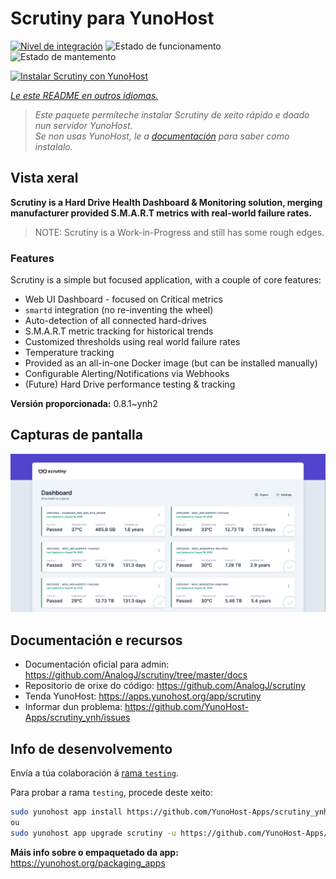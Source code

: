 <!--
NOTA: Este README foi creado automáticamente por <https://github.com/YunoHost/apps/tree/master/tools/readme_generator>
NON debe editarse manualmente.
-->

# Scrutiny para YunoHost

[![Nivel de integración](https://dash.yunohost.org/integration/scrutiny.svg)](https://ci-apps.yunohost.org/ci/apps/scrutiny/) ![Estado de funcionamento](https://ci-apps.yunohost.org/ci/badges/scrutiny.status.svg) ![Estado de mantemento](https://ci-apps.yunohost.org/ci/badges/scrutiny.maintain.svg)

[![Instalar Scrutiny con YunoHost](https://install-app.yunohost.org/install-with-yunohost.svg)](https://install-app.yunohost.org/?app=scrutiny)

*[Le este README en outros idiomas.](./ALL_README.md)*

> *Este paquete permíteche instalar Scrutiny de xeito rápido e doado nun servidor YunoHost.*  
> *Se non usas YunoHost, le a [documentación](https://yunohost.org/install) para saber como instalalo.*

## Vista xeral

**Scrutiny is a Hard Drive Health Dashboard & Monitoring solution, merging manufacturer provided S.M.A.R.T metrics with real-world failure rates.**

> NOTE: Scrutiny is a Work-in-Progress and still has some rough edges.

### Features

Scrutiny is a simple but focused application, with a couple of core features:

- Web UI Dashboard - focused on Critical metrics
- `smartd` integration (no re-inventing the wheel)
- Auto-detection of all connected hard-drives
- S.M.A.R.T metric tracking for historical trends
- Customized thresholds using real world failure rates
- Temperature tracking
- Provided as an all-in-one Docker image (but can be installed manually)
- Configurable Alerting/Notifications via Webhooks
- (Future) Hard Drive performance testing & tracking


**Versión proporcionada:** 0.8.1~ynh2

## Capturas de pantalla

![Captura de pantalla de Scrutiny](./doc/screenshots/dashboard.png)

## Documentación e recursos

- Documentación oficial para admin: <https://github.com/AnalogJ/scrutiny/tree/master/docs>
- Repositorio de orixe do código: <https://github.com/AnalogJ/scrutiny>
- Tenda YunoHost: <https://apps.yunohost.org/app/scrutiny>
- Informar dun problema: <https://github.com/YunoHost-Apps/scrutiny_ynh/issues>

## Info de desenvolvemento

Envía a túa colaboración á [rama `testing`](https://github.com/YunoHost-Apps/scrutiny_ynh/tree/testing).

Para probar a rama `testing`, procede deste xeito:

```bash
sudo yunohost app install https://github.com/YunoHost-Apps/scrutiny_ynh/tree/testing --debug
ou
sudo yunohost app upgrade scrutiny -u https://github.com/YunoHost-Apps/scrutiny_ynh/tree/testing --debug
```

**Máis info sobre o empaquetado da app:** <https://yunohost.org/packaging_apps>
